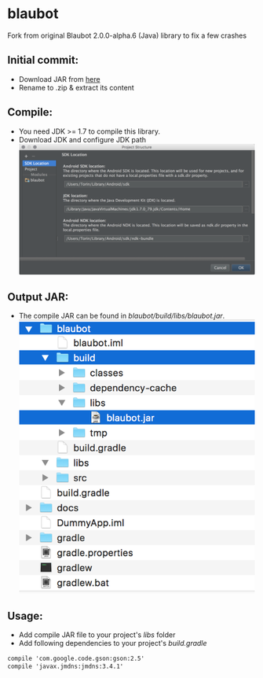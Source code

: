# blaubot
Fork from original Blaubot 2.0.0-alpha.6 (Java) library to fix a few crashes

## Initial commit:
* Download JAR from [here](https://bintray.com/artifact/download/hgross/maven/eu/hgross/blaubot-android/2.0.0-alpha.6/blaubot-android-2.0.0-alpha.6-sources.jar)
* Rename to .zip & extract its content

## Compile:
* You need JDK >= 1.7 to compile this library.
* Download JDK and configure JDK path
![JDK Path](https://raw.githubusercontent.com/torinnguyen/blaubot/master/docs/jdk_path.png)

## Output JAR:
* The compile JAR can be found in *blaubot/build/libs/blaubot.jar*.
![JDK Path](https://raw.githubusercontent.com/torinnguyen/blaubot/master/docs/output.png)

## Usage:
* Add compile JAR file to your project's *libs* folder
* Add following dependencies to your project's *build.gradle*
```
compile 'com.google.code.gson:gson:2.5'
compile 'javax.jmdns:jmdns:3.4.1'
```